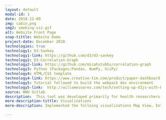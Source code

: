 ```yaml
---
layout: default
modal-id: 1
date: 2018-12-09
img: cabin.png
img2: smoking-viz.gif
alt: Website Front Page
snap-tittle: Website Demo
project-date: December 2018
technologies: true
technology1: D3-Sankey 
technology1-link: https://github.com/d3/d3-sankey
technology2: D3-Correlation-Graph
technology2-link: https://github.com/micahstubbs/correlation-graph
technology3: Python (Packages:Pandas, NumPy, SciPy)
technology4: HTML/CSS template
technology4-link: https://www.creative-tim.com/product/paper-dashboard
technology5: Tutorial followed to build the webpack dev environment
technology5-link:  http://willamesoares.com/tech/setting-up-d3js-with-babel-and-webpack/
source: WWU Gitlab
description:  This tool was developed primarily for health researchers and behavioral health experts to identify common physiological event sequences preceding smoking episodes. This application targets regular smokers as the primary user. Developed a web-based application consisting of two primary interfaces, the user interface, which enables behavior analysis of individual users, and the cohort interface, which enables behavior analysis across all users. 
more-description-tittle: Visualizations
more-description: Implemented the folloing visualizations Map View, Interactive Sankey Diagram, Participant Correlation Graphs and HRV Scatterplots. Map View  uses a familiar map interface to show locations where study participants have smoked. The analyst may select between participants using the drop-down menu, and scroll or zoom to interact with the map interface. When a smoking marker is selected, additional details become visible in a tooltip. This visualization addresses the task of identifying what environmental factors affect smoking behavior. Sankey diagram is a flow diagram that depicts many to many connections from one set of values to another. Sankey diagram makes it easy to identify many to many connections between nodes. Correlation graph draws a correlation network of relationships from tabular data based on pairwise correlations.

---
```

